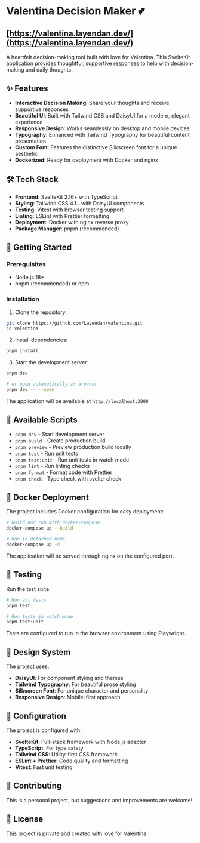 # Valentina Decision Maker 💕

## [https://valentina.layendan.dev/](https://valentina.layendan.dev/)

A heartfelt decision-making tool built with love for Valentina. This SvelteKit application provides thoughtful, supportive responses to help with decision-making and daily thoughts.

## ✨ Features

- **Interactive Decision Making**: Share your thoughts and receive supportive responses
- **Beautiful UI**: Built with Tailwind CSS and DaisyUI for a modern, elegant experience
- **Responsive Design**: Works seamlessly on desktop and mobile devices
- **Typography**: Enhanced with Tailwind Typography for beautiful content presentation
- **Custom Font**: Features the distinctive Silkscreen font for a unique aesthetic
- **Dockerized**: Ready for deployment with Docker and nginx

## 🛠️ Tech Stack

- **Frontend**: SvelteKit 2.16+ with TypeScript
- **Styling**: Tailwind CSS 4.1+ with DaisyUI components
- **Testing**: Vitest with browser testing support
- **Linting**: ESLint with Prettier formatting
- **Deployment**: Docker with nginx reverse proxy
- **Package Manager**: pnpm (recommended)

## 🚀 Getting Started

### Prerequisites

- Node.js 18+
- pnpm (recommended) or npm

### Installation

1. Clone the repository:

```bash
git clone https://github.com/Layendan/valentina.git
cd valentina
```

2. Install dependencies:

```bash
pnpm install
```

3. Start the development server:

```bash
pnpm dev

# or open automatically in browser
pnpm dev -- --open
```

The application will be available at `http://localhost:3000`

## 📝 Available Scripts

- `pnpm dev` - Start development server
- `pnpm build` - Create production build
- `pnpm preview` - Preview production build locally
- `pnpm test` - Run unit tests
- `pnpm test:unit` - Run unit tests in watch mode
- `pnpm lint` - Run linting checks
- `pnpm format` - Format code with Prettier
- `pnpm check` - Type check with svelte-check

## 🐳 Docker Deployment

The project includes Docker configuration for easy deployment:

```bash
# Build and run with docker-compose
docker-compose up --build

# Run in detached mode
docker-compose up -d
```

The application will be served through nginx on the configured port.

## 🧪 Testing

Run the test suite:

```bash
# Run all tests
pnpm test

# Run tests in watch mode
pnpm test:unit
```

Tests are configured to run in the browser environment using Playwright.

## 🎨 Design System

The project uses:

- **DaisyUI**: For component styling and themes
- **Tailwind Typography**: For beautiful prose styling
- **Silkscreen Font**: For unique character and personality
- **Responsive Design**: Mobile-first approach

## 🔧 Configuration

The project is configured with:

- **SvelteKit**: Full-stack framework with Node.js adapter
- **TypeScript**: For type safety
- **Tailwind CSS**: Utility-first CSS framework
- **ESLint + Prettier**: Code quality and formatting
- **Vitest**: Fast unit testing

## 🤝 Contributing

This is a personal project, but suggestions and improvements are welcome!

## 📄 License

This project is private and created with love for Valentina.

